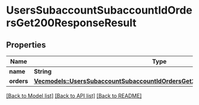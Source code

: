 # UsersSubaccountSubaccountIdOrdersGet200ResponseResult

## Properties

Name | Type | Description | Notes
------------ | ------------- | ------------- | -------------
**name** | **String** |  | 
**orders** | [**Vec<models::UsersSubaccountSubaccountIdOrdersGet200ResponseResultOrdersInner>**](_users_subaccount__subaccount_id__orders_get_200_response_result_orders_inner.md) |  | 

[[Back to Model list]](../README.md#documentation-for-models) [[Back to API list]](../README.md#documentation-for-api-endpoints) [[Back to README]](../README.md)


